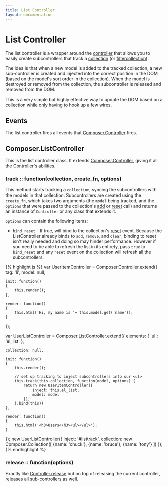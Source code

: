 ```yaml
---
title: List Controller
layout: documentation
---
```


# List Controller

The list controller is a wrapper around the [controller](/composer.js/docs/controller)
that allows you to easily create subcontrollers that track a
[collection](/composer.js/docs/collection) (or
[filtercollection](/composer.js/docs/filtercollection)).

The idea is that when a new model is added to the tracked collection, a new
sub-controller is created and injected into the correct position in the DOM
(based on the model's sort order in the collection). When the model is destroyed
or removed from the collection, the subcontroller is released and removed from
the DOM.

This is a very simple but highly effective way to update the DOM based on a
collection while only having to hook up a few wires.

## Events

The list controller fires all events that [Composer.Controller](/composer.js/docs/controller#events)
fires.

## Composer.ListController

This is the list controller class. It extends [Composer.Controller](/composer.js/docs/controller#composer-controller),
giving it all the Controller's abilities.

### track :: function(collection, create_fn, options)

This method starts tracking a `collection`, syncing the subcontrollers with the
models in that collection. Subcontrollers are created using the `create_fn`,
which takes two arguments (the `model` being tracked, and the `options` that
were passed to the collection's [add](/composer.js/docs/collection#add-1) or
[reset](/composer.js/docs/collection#reset-1) call) and returns an instance of
`Controller` or any class that extends it.

`options` can contain the following items:

- `bind_reset` - If true, will bind to the collection's [reset](/composer.js/docs/collection/#reset)
event. Because the ListController already binds to `add`, `remove`, and `clear`,
binding to reset isn't really needed and doing so may hinder performance.
However if you need to be able to refresh the list in its entirety, pass `true`
to `bind_reset` and any `reset` event on the collection will refresh all the
subcontrollers.

<div id="listtrack"></div>
{% highlight js %}
var UserItemController = Composer.Controller.extend({
    tag: 'li',
    model: null,

    init: function()
    {
        this.render();
    },

    render: function()
    {
        this.html('Hi, my name is '+ this.model.get('name'));
    }
});

var UserListController = Composer.ListController.extend({
    elements: {
        'ul': 'el_list'
    },

    collection: null,

    init: function()
    {
        this.render();

        // set up tracking to inject subcontrollers into our <ul>
        this.track(this.collection, function(model, options) {
            return new UserItemController({
                inject: this.el_list,
                model: model
            });
        }.bind(this))
    },

    render: function()
    {
        this.html('<h3>Users</h3><ul></ul>');
    }
});
new UserListController({
    inject: '#listtrack',
    collection: new Composer.Collection([
        {name: 'chuck'},
        {name: 'bruce'},
        {name: 'tony'}
    ])
});
{% endhighlight %}

### release :: function(options)

Exactly like [Controller.release](/composer.js/docs/controller#release-1) but on
top of releasing the current controller, releases all sub-controllers as well.

